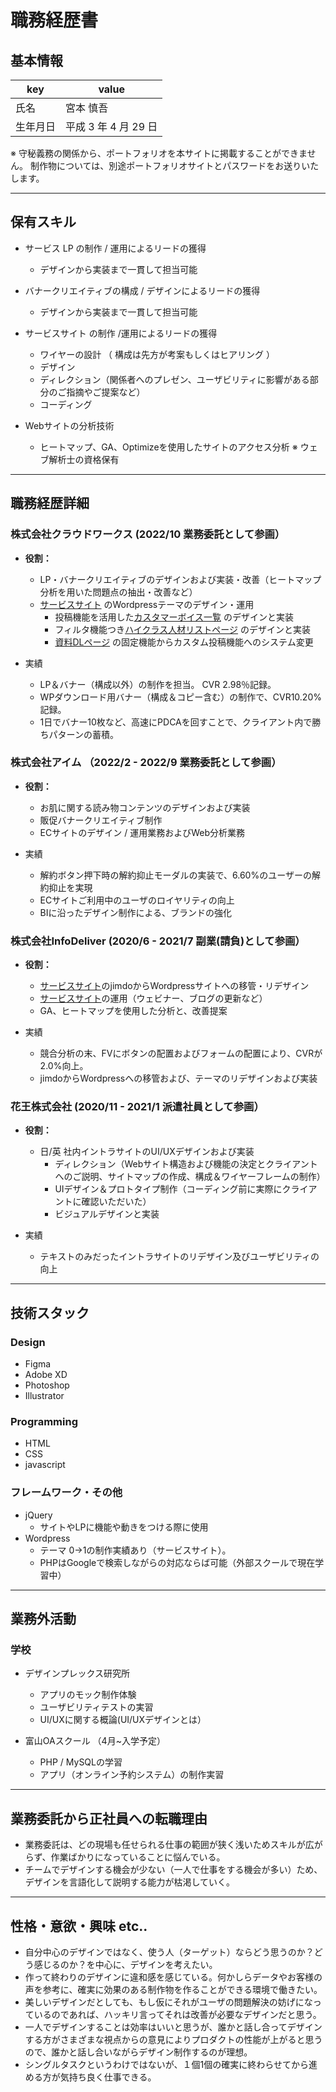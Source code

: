 # 職務経歴書

## 基本情報

|key|value|
|---|---|
|氏名|宮本 慎吾|
|生年月日|平成 3 年 4 月 29 日|

※ 守秘義務の関係から、ポートフォリオを本サイトに掲載することができません。
制作物については、別途ポートフォリオサイトとパスワードをお送りいたします。

---

## 保有スキル
- サービス LP の制作 / 運用によるリードの獲得
  - デザインから実装まで一貫して担当可能

- バナークリエイティブの構成 / デザインによるリードの獲得
  - デザインから実装まで一貫して担当可能

- サービスサイト の制作 /運用によるリードの獲得
  - ワイヤーの設計 （ 構成は先方が考案もしくはヒアリング ）
  - デザイン
  - ディレクション（関係者へのプレゼン、ユーザビリティに影響がある部分のご指摘やご提案など）
  - コーディング

- Webサイトの分析技術
  - ヒートマップ、GA、Optimizeを使用したサイトのアクセス分析 ※ ウェブ解析士の資格保有

---

## 職務経歴詳細
### 株式会社クラウドワークス (2022/10 業務委託として参画）

- **役割：**
  - LP・バナークリエイティブのデザインおよび実装・改善（ヒートマップ分析を用いた問題点の抽出・改善など）
  - [サービスサイト](https://agent.crowdlinks.jp/cl/) のWordpressテーマのデザイン・運用
    - 投稿機能を活用した[カスタマーボイス一覧](https://agent.crowdlinks.jp/cl/voice/) のデザインと実装
    - フィルタ機能つき[ハイクラス人材リストページ](https://agent.crowdlinks.jp/cl/list/) のデザインと実装
    - [資料DLページ](https://agent.crowdlinks.jp/cl/category_download/service/) の固定機能からカスタム投稿機能へのシステム変更

- 実績
  - LP＆バナー（構成以外）の制作を担当。 CVR 2.98％記録。
  - WPダウンロード用バナー（構成＆コピー含む）の制作で、CVR10.20%記録。
  - 1日でバナー10枚など、高速にPDCAを回すことで、クライアント内で勝ちパターンの蓄積。


### 株式会社アイム （2022/2 - 2022/9 業務委託として参画）

- **役割：**
    - お肌に関する読み物コンテンツのデザインおよび実装
    - 販促バナークリエイティブ制作
    - ECサイトのデザイン / 運用業務およびWeb分析業務

- 実績
    - 解約ボタン押下時の解約抑止モーダルの実装で、6.60%のユーザーの解約抑止を実現
    - ECサイトご利用中のユーザのロイヤリティの向上
    - BIに沿ったデザイン制作による、ブランドの強化
    

### 株式会社InfoDeliver (2020/6 - 2021/7 副業(請負)として参画）

- **役割：**
  - [サービスサイト](https://www.comit-hr.jp/)のjimdoからWordpressサイトへの移管・リデザイン
  - [サービスサイト](https://www.comit-hr.jp/)の運用（ウェビナー、ブログの更新など）
  - GA、ヒートマップを使用した分析と、改善提案

- 実績
  - 競合分析の末、FVにボタンの配置およびフォームの配置により、CVRが2.0%向上。
  - jimdoからWordpressへの移管および、テーマのリデザインおよび実装


### 花王株式会社 (2020/11 - 2021/1 派遣社員として参画）

- **役割：**
  - 日/英 社内イントラサイトのUI/UXデザインおよび実装
    - ディレクション（Webサイト構造および機能の決定とクライアントへのご説明、サイトマップの作成、構成＆ワイヤーフレームの制作）
    - UIデザイン＆プロトタイプ制作（コーディング前に実際にクライアントに確認いただいた）
    - ビジュアルデザインと実装

- 実績
  - テキストのみだったイントラサイトのリデザイン及びユーザビリティの向上


---
## 技術スタック
### Design
- Figma
- Adobe XD
- Photoshop
- Illustrator

### Programming
- HTML
- CSS
- javascript
### フレームワーク・その他
- jQuery
  - サイトやLPに機能や動きをつける際に使用
- Wordpress
  - テーマ 0→1の制作実績あり（サービスサイト）。
  - PHPはGoogleで検索しながらの対応ならば可能（外部スクールで現在学習中）

---
## 業務外活動
### 学校

- デザインプレックス研究所
   - アプリのモック制作体験
   - ユーザビリティテストの実習
   - UI/UXに関する概論(UI/UXデザインとは）

- 富山OAスクール （4月~入学予定）
  - PHP / MySQLの学習
  - アプリ（オンライン予約システム）の制作実習

---
##  業務委託から正社員への転職理由
- 業務委託は、どの現場も任せられる仕事の範囲が狭く浅いためスキルが広がらず、作業ばかりになっていることに悩んでいる。
- チームでデザインする機会が少ない（一人で仕事をする機会が多い）ため、デザインを言語化して説明する能力が枯渇していく。

---
##  性格・意欲・興味 etc..
- 自分中心のデザインではなく、使う人（ターゲット）ならどう思うのか？どう感じるのか？を中心に、デザインを考えたい。
- 作って終わりのデザインに違和感を感じている。何かしらデータやお客様の声を参考に、確実に効果のある制作物を作ることができる環境で働きたい。
- 美しいデザインだとしても、もし仮にそれがユーザの問題解決の妨げになっているのであれば、ハッキリ言ってそれは改善が必要なデザインだと思う。
- 一人でデザインすることは効率はいいと思うが、誰かと話し合ってデザインする方がさまざまな視点からの意見によりプロダクトの性能が上がると思うので、誰かと話し合いながらデザイン制作するのが理想。
- シングルタスクというわけではないが、１個1個の確実に終わらせてから進める方が気持ち良く仕事できる。
